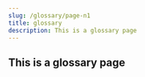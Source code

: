```yaml
---
slug: /glossary/page-n1
title: glossary
description: This is a glossary page
---
```


## This is a glossary page
